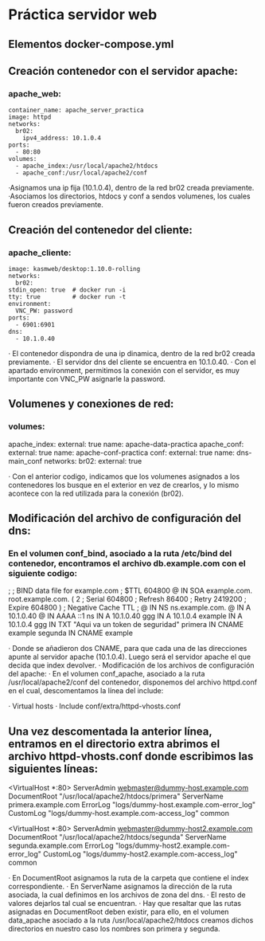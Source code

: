 # Práctica servidor web
## Elementos  docker-compose.yml
## Creación contenedor con el servidor apache:
### apache_web:
    container_name: apache_server_practica
    image: httpd
    networks:
      br02:
        ipv4_address: 10.1.0.4
    ports:
      - 80:80
    volumes:
      - apache_index:/usr/local/apache2/htdocs
      - apache_conf:/usr/local/apache2/conf
·Asignamos una ip fija (10.1.0.4), dentro de la red br02 creada previamente.
·Asociamos los directorios, htdocs y conf a sendos volumenes, los cuales fueron creados previamente.
## Creación del contenedor del cliente:
### apache_cliente:
    image: kasmweb/desktop:1.10.0-rolling
    networks:
      br02:
    stdin_open: true  # docker run -i
    tty: true         # docker run -t
    environment:
      VNC_PW: password
    ports:
      - 6901:6901
    dns:
      - 10.1.0.40

· El contenedor dispondra de una ip dinamica, dentro de la red br02 creada previamente.
· El servidor dns del cliente se encuentra en 10.1.0.40.
· Con el apartado environment, permitimos la conexión con el servidor, es muy importante con VNC_PW asignarle la password.
## Volumenes y conexiones de red:
### volumes:
  apache_index:
    external: true
    name: apache-data-practica
  apache_conf:
    external: true
    name: apache-conf-practica
  conf:
    external: true
    name: dns-main_conf
networks: 
  br02:
    external: true

· Con el anterior codigo, indicamos que los volumenes asignados a los contenedores los busque en el exterior en vez de crearlos, y lo mismo acontece con la red utilizada para la conexión (br02).
## Modificación del archivo de configuración del dns:
### En el volumen conf_bind, asociado a la ruta /etc/bind del contenedor, encontramos el archivo db.example.com con el siguiente codigo:
  ;
  ; BIND data file for example.com
  ;
  $TTL	604800
  @	IN	SOA	example.com. root.example.com. (
			      2		; Serial
			 604800		; Refresh
			  86400		; Retry
			2419200		; Expire
			 604800 )	; Negative Cache TTL
  ;
  @	IN	NS	ns.example.com.
  @	IN	A	10.1.0.40
  @	IN	AAAA	::1
  ns  IN  A   10.1.0.40
  ggg	IN	A	10.1.0.4
  example	IN 	A 	10.1.0.4
  ggg IN	TXT	"Aqui va un token de seguridad"
  primera	IN	CNAME	example
  segunda	IN	CNAME	example

· Donde se añadieron dos CNAME, para que cada una de las direcciones apunte al servidor apache (10.1.0.4). Luego será el servidor apache el que decida que index devolver.
· Modificación de los archivos de configuración del apache:
· En el volumen conf_apache, asociado a la ruta /usr/local/apache2/conf del contenedor, disponemos del archivo httpd.conf en el cual, descomentamos la línea del include:

· Virtual hosts
· Include conf/extra/httpd-vhosts.conf
## Una vez descomentada la anterior línea, entramos en el directorio extra abrimos el archivo httpd-vhosts.conf donde escribimos las siguientes líneas:
<VirtualHost *:80>
    ServerAdmin webmaster@dummy-host.example.com
    DocumentRoot "/usr/local/apache2/htdocs/primera"
    ServerName primera.example.com
    ErrorLog "logs/dummy-host.example.com-error_log"
    CustomLog "logs/dummy-host.example.com-access_log" common
</VirtualHost>

<VirtualHost *:80>
    ServerAdmin webmaster@dummy-host2.example.com
    DocumentRoot "/usr/local/apache2/htdocs/segunda"
    ServerName segunda.example.com
    ErrorLog "logs/dummy-host2.example.com-error_log"
    CustomLog "logs/dummy-host2.example.com-access_log" common
</VirtualHost>

· En DocumentRoot asignamos la ruta de la carpeta que contiene el index correspondiente.
· En ServerName asignamos la dirección de la ruta asociada, la cual definimos en los archivos de zona del dns.
· El resto de valores dejarlos tal cual se encuentran.
· Hay que resaltar que las rutas asignadas en DocumentRoot deben existir, para ello, en el volumen data_apache asociado a la ruta /usr/local/apache2/htdocs creamos dichos directorios en nuestro caso los nombres son primera y segunda.